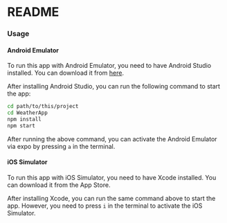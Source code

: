 # README

### Usage

#### Android Emulator
To run this app with Android Emulator, you need to have Android Studio installed. You can download it from [here](https://developer.android.com/studio).

After installing Android Studio, you can run the following command to start the app:

```bash
cd path/to/this/project
cd WeatherApp
npm install
npm start
```

After running the above command, you can activate the Android Emulator via expo by pressing `a` in the terminal.

#### iOS Simulator
To run this app with iOS Simulator, you need to have Xcode installed. You can download it from the App Store.

After installing Xcode, you can run the same command above to start the app. However, you need to press `i` in the terminal to activate the iOS Simulator.